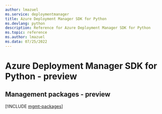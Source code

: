 ```yaml
---
author: lmazuel
ms.service: deploymentmanager
title: Azure Deployment Manager SDK for Python
ms.devlang: python
description: Reference for Azure Deployment Manager SDK for Python
ms.topic: reference
ms.author: lmazuel
ms.data: 07/25/2022
---
```

# Azure Deployment Manager SDK for Python - preview

## Management packages - preview
[!INCLUDE [mgmt-packages](deployment-manager-mgmt-index.md)]
